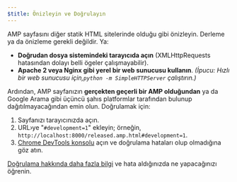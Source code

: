 ```yaml
---
$title: Önizleyin ve Doğrulayın
---
```


AMP sayfasını diğer statik HTML sitelerinde olduğu gibi önizleyin. Derleme ya da önizleme gerekli değildir. Ya:

- **Doğrudan dosya sistemindeki tarayıcıda açın** (XMLHttpRequests hatasından dolayı belli ögeler çalışmayabilir).
- **Apache 2 veya Nginx gibi yerel bir web sunucusu kullanın**.
  _(İpucu: Hızlı bir web sunucusu için,`python -m SimpleHTTPServer` çalıştırın.)_

Ardından, AMP sayfanızın **gerçekten geçerli bir AMP olduğundan** ya da Google Arama gibi üçüncü şahıs platformlar tarafından bulunup dağıtılmayacağından emin olun. Doğrulamak için:

1. Sayfanızı tarayıcınızda açın.
1. URL›ye "`#development=1`" ekleyin; örneğin, `http://localhost:8000/released.amp.html#development=1`.
1. [Chrome DevTools konsolu](https://developers.google.com/web/tools/chrome-devtools/debug/console/) açın ve doğrulama hataları olup olmadığına göz atın.

[Doğrulama hakkında daha fazla bilgi](../../../../documentation/guides-and-tutorials/learn/validation-workflow/validate_amp.md) ve hata aldığınızda ne yapacağınızı öğrenin.
